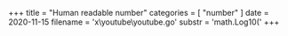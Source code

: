 +++
title = "Human readable number"
categories = [ "number" ]
date = 2020-11-15
filename = 'x\youtube\youtube.go'
substr = 'math.Log10('
+++
